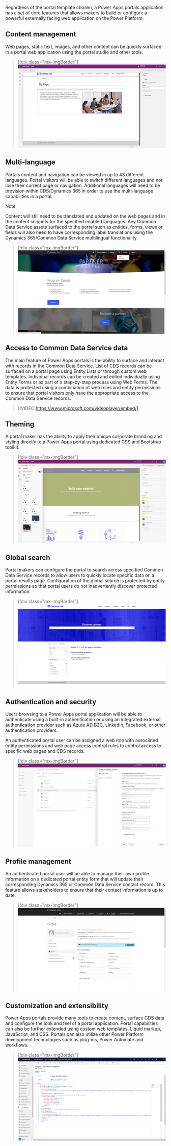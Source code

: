Regardless of the portal template chosen, a Power Apps portals application has a set of core features that allows makers to build or configure a powerful externally facing web application on the Power Platform. 

## Content management

Web pages, static text, images, and other content can be quickly surfaced in a portal web application using the portal studio and other tools.  

> [!div class="mx-imgBorder"]
> [![portal web application](../media/1-content-management.png)](../media/1-content-management.png#lightbox)

## Multi-language

Portals content and navigation can be viewed in up to 43 different languages.  Portal visitors will be able to switch different languages and not lose their current page or navigation.  Additional languages will need to be provision within CDS/Dynamics 365 in order to use the multi-language capabilities in a portal.

> [!NOTE] 
> Content will still need to be translated and updated on the web pages and in the content snippets for the specified enabled languages.  Any Common Data Service assets surfaced to the portal such as entities, forms, views or fields will also need to have corresponding label translations using the Dynamics 365/Common Data Service multilingual functionality.

> [!div class="mx-imgBorder"]
> [![switch language in Portals](../media/1-multi-language-portals.png)](../media/1-multi-language-portals.png#lightbox)

## Access to Common Data Service data

The main feature of Power Apps portals is the ability to surface and interact with records in the Common Data Service.  List of CDS records can be surfaced on a portal page using Entity Lists or through custom web templates.  Individual records can be created and edited individually using Entity Forms or as part of a step-by-step process using Web Forms.  The data is protected using a combination of web roles and entity permissions to ensure that portal visitors only have the appropriate access to the Common Data Service records.

> [!VIDEO https://www.microsoft.com/videoplayer/embed/]

## Theming

A portal maker has the ability to apply their unique corporate branding and styling directly to a Power Apps portal using dedicated CSS and Bootstrap toolkit.

> [!div class="mx-imgBorder"]
> [![customize Portals theme](../media/1-custom-theme.png)](../media/1-custom-theme.png#lightbox)

## Global search

Portal makers can configure the portal to search across specified Common Data Service records to allow users to quickly locate specific data on a portal results page.  Configuration of the global search is protected by entity permissions so that portal users do not inadvertently discover protected information.

> [!div class="mx-imgBorder"]
> [![search across specified Common Data Service records](../media/1-global-search.png)](../media/1-global-search.png#lightbox)

## Authentication and security

Users browsing to a Power Apps portal application will be able to authenticate using a built-in authentication or using an integrated external authentication provider such as Azure AD B2C, LinkedIn, Facebook, or other authentication providers.

An authenticated portal user can be assigned a web role with associated entity permissions and web page access control rules to control access to specific web pages and CDS records.

> [!div class="mx-imgBorder"]
> [![configure identity provider](../media/1-configure-identity-provider.png)](../media/1-configure-identity-provider.png#lightbox)

## Profile management

An authenticated portal user will be able to manage their own profile information on a dedicated portal entity form that will update their corresponding Dynamics 365 or Common Data Service contact record.  This feature allows stakeholders to ensure that their contact information is up to date.

> [!div class="mx-imgBorder"]
> [![Profile Management](../media/1-profile-management.png)](../media/1-profile-management.png#lightbox)

## Customization and extensibility

Power Apps portals provide many tools to create content, surface CDS data and configure the look and feel of a portal application.  Portal capabilities can also be further extended using custom web templates, Liquid markup, JavaScript, and CSS.  Portals can also utilize other Power Platform development technologies such as plug-ins, Power Automate and workflows.

> [!div class="mx-imgBorder"]
> [![web template](../media/1-web-template.png)](../media/1-web-template.png#lightbox)
